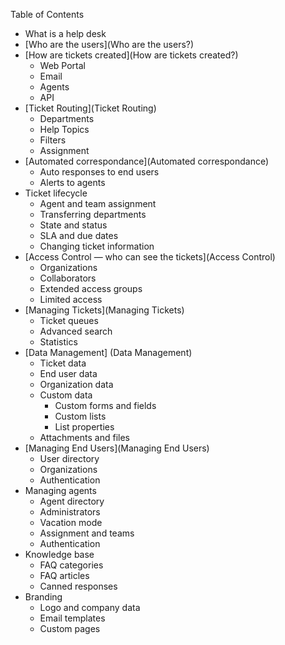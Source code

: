 Table of Contents

* What is a help desk
* [Who are the users](Who are the users?)
* [How are tickets created](How are tickets created?)
  * Web Portal
  * Email
  * Agents
  * API
* [Ticket Routing](Ticket Routing)
  * Departments
  * Help Topics
  * Filters
  * Assignment
* [Automated correspondance](Automated correspondance)
  * Auto responses to end users
  * Alerts to agents
* Ticket lifecycle
  * Agent and team assignment
  * Transferring departments
  * State and status
  * SLA and due dates
  * Changing ticket information
* [Access Control — who can see the tickets](Access Control)
  * Organizations
  * Collaborators
  * Extended access groups
  * Limited access
* [Managing Tickets](Managing Tickets)
  * Ticket queues
  * Advanced search
  * Statistics
* [Data Management] (Data Management)
  * Ticket data
  * End user data
  * Organization data
  * Custom data
    * Custom forms and fields
    * Custom lists
    * List properties
  * Attachments and files
* [Managing End Users](Managing End Users)
  * User directory
  * Organizations
  * Authentication
* Managing agents
  * Agent directory
  * Administrators
  * Vacation mode
  * Assignment and teams
  * Authentication
* Knowledge base
  * FAQ categories
  * FAQ articles
  * Canned responses
* Branding
  * Logo and company data
  * Email templates
  * Custom pages